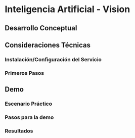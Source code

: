 # Inteligencia Artificial - Vision
## Desarrollo Conceptual
## Consideraciones Técnicas
### Instalación/Configuración del Servicio
### Primeros Pasos
## Demo
### Escenario Práctico
### Pasos para la demo
### Resultados